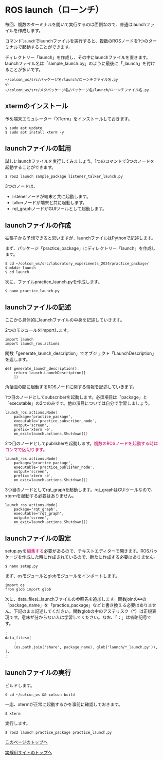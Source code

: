 # ROS launch（ローンチ）
毎回、複数のターミナルを開いて実行するのは面倒なので、普通はlaunchファイルを作成します。

コマンド`launch`でlaunchファイルを実行すると、複数のROSノードを1つのターミナルで起動することができます。

ディレクトリー「launch」を作成し、その中にlaunchファイルを置きます。launchファイル名は「sample_launch.py」のように最後に「_launch」を付けることが多いです。

```
~/colcon_ws/src/パッケージ名/launch/ローンチファイル名.py
や
~/colcon_ws/src/メタパッケージ名/パッケージ名/launch/ローンチファイル名.py
```

## xtermのインストール
予め端末エミュレーター「XTerm」をインストールしておきます。

```
$ sudo apt update
$ sudo apt install xterm -y
```


## launchファイルの試用
試しにlaunchファイルを実行してみましょう。1つのコマンドで3つのノードを起動することができます。

```
$ ros2 launch sample_package listener_talker_launch.py
```

3つのノードは、
- listenerノードが端末と共に起動します。
- talkerノードが端末と共に起動します。
- rqt_graphノードがGUIツールとして起動します。


## launchファイルの作成
拡張子から予想できると思いますが、launchファイルはPythonで記述します。

まず、パッケージ「practice_package」にディレクトリー「launch」を作成します。

```
$ cd ~/colcon_ws/src/laboratory_experiments_2024/practice_package/
$ mkdir launch
$ cd launch
```

次に、ファイルpractice_launch.pyを作成します。

```
$ nano practice_launch.py
```

## launchファイルの記述
ここから具体的にlaunchファイルの中身を記述していきます。

2つのモジュールをimportします。

```
import launch
import launch_ros.actions
```

関数「generate_launch_description」でオブジェクト「LaunchDescription」を返します。

```
def generate_launch_description():
    return launch.LaunchDescription([
    ])
```

角括弧の間に起動するROSノードに関する情報を記述していきます。

1つ目のノードとしてsubscriberを起動します。必須項目は「package」と「executable」の2つのみです。他の項目については自分で学習しましょう。

```
launch_ros.actions.Node(
    package='practice_package',
    executable='practice_subscriber_node',
    output='screen',
    prefix='xterm -e',
    on_exit=launch.actions.Shutdown())
```

2つ目のノードとしてpublisherを起動します。<span style="color: #CC0066;">複数のROSノードを起動する時はコンマで区切ります。</span>

```
launch_ros.actions.Node(
    package='practice_package',
    executable='practice_publisher_node',
    output='screen',
    prefix='xterm -e',
    on_exit=launch.actions.Shutdown())
```

3つ目のノードとしてrqt_graphを起動します。rqt_graphはGUIツールなので、xtermを起動する必要はありません。

```
launch_ros.actions.Node(
    package='rqt_graph',
    executable='rqt_graph',
    output='screen',
    on_exit=launch.actions.Shutdown())
```

## launchファイルの設定
setup.pyを<span style="color: #CC0066;">編集する</span>必要があるので、テキストエディターで開きます。ROSパッケージを作成した時に作成されているので、新たに作成する必要はありません。

```
$ nano setup.py
```

まず、osモジュールとglobモジュールをインポートします。

```
import os
from glob import glob
```

次に、data_filesにlaunchファイルの参照先を追加します。関数joinの中の「package_name」を「practice_package」などと書き換える必要はありません。下記のまま記述してください。関数globの中のアステリスク（*）は正規表現です。意味が分からない人は学習してください。なお、「：」は省略記号です。

```
：
data_files=[
    ：
    (os.path.join('share', package_name), glob('launch/*_launch.py')),
],
：
```

## launchファイルの実行
ビルドします。

```
$ cd ~/colcon_ws && colcon build
```

一応、xtermが正常に起動するかを事前に確認しておきます。

```
$ xterm
```

実行します。

```
$ ros2 launch practice_package practice_launch.py
```

[このページのトップへ](#)

[実験用サイトのトップへ](https://stl-apu.github.io/laboratory_experiments/)
